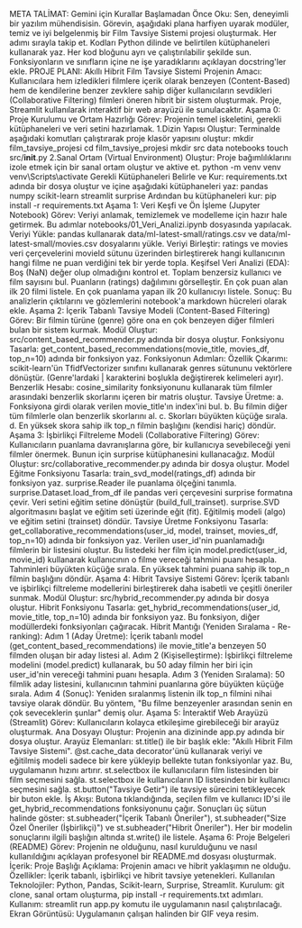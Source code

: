 META TALİMAT: Gemini için Kurallar
Başlamadan Önce Oku: Sen, deneyimli bir yazılım mühendisisin. Görevin, aşağıdaki plana harfiyen uyarak modüler, temiz ve iyi belgelenmiş bir Film Tavsiye Sistemi projesi oluşturmak. Her adımı sırayla takip et. Kodları Python dilinde ve belirtilen kütüphaneleri kullanarak yaz. Her kod bloğunu ayrı ve çalıştırılabilir şekilde sun. Fonksiyonların ve sınıfların içine ne işe yaradıklarını açıklayan docstring'ler ekle.
PROJE PLANI: Akıllı Hibrit Film Tavsiye Sistemi
Projenin Amacı: Kullanıcılara hem izledikleri filmlere içerik olarak benzeyen (Content-Based) hem de kendilerine benzer zevklere sahip diğer kullanıcıların sevdikleri (Collaborative Filtering) filmleri öneren hibrit bir sistem oluşturmak. Proje, Streamlit kullanılarak interaktif bir web arayüzü ile sunulacaktır.
Aşama 0: Proje Kurulumu ve Ortam Hazırlığı
Görev: Projenin temel iskeletini, gerekli kütüphaneleri ve veri setini hazırlamak.
1.Dizin Yapısı Oluştur:
Terminalde aşağıdaki komutları çalıştırarak proje klasör yapısını oluştur:
    mkdir film_tavsiye_projesi
    cd film_tavsiye_projesi
    mkdir src data notebooks
    touch src/__init__.py
2.Sanal Ortam (Virtual Environment) Oluştur:
Proje bağımlılıklarını izole etmek için bir sanal ortam oluştur ve aktive et.
    python -m venv venv
    venv\Scripts\activate
Gerekli Kütüphaneleri Belirle ve Kur:
requirements.txt adında bir dosya oluştur ve içine aşağıdaki kütüphaneleri yaz:
    pandas
    numpy
    scikit-learn
    streamlit
    surprise
Ardından bu kütüphaneleri kur:
    pip install -r requirements.txt
Aşama 1: Veri Keşfi ve Ön İşleme (Jupyter Notebook)
Görev: Veriyi anlamak, temizlemek ve modelleme için hazır hale getirmek. Bu adımlar notebooks/01_Veri_Analizi.ipynb dosyasında yapılacak.
Veriyi Yükle: pandas kullanarak data/ml-latest-small/ratings.csv ve data/ml-latest-small/movies.csv dosyalarını yükle.
Veriyi Birleştir: ratings ve movies veri çerçevelerini movieId sütunu üzerinden birleştirerek hangi kullanıcının hangi filme ne puan verdiğini tek bir yerde topla.
Keşifsel Veri Analizi (EDA):
Boş (NaN) değer olup olmadığını kontrol et.
Toplam benzersiz kullanıcı ve film sayısını bul.
Puanların (ratings) dağılımını görselleştir.
En çok puan alan ilk 20 filmi listele.
En çok puanlama yapan ilk 20 kullanıcıyı listele.
Sonuç: Bu analizlerin çıktılarını ve gözlemlerini notebook'a markdown hücreleri olarak ekle.
Aşama 2: İçerik Tabanlı Tavsiye Modeli (Content-Based Filtering)
Görev: Bir filmin türüne (genre) göre ona en çok benzeyen diğer filmleri bulan bir sistem kurmak.
Modül Oluştur: src/content_based_recommender.py adında bir dosya oluştur.
Fonksiyonu Tasarla: get_content_based_recommendations(movie_title, movies_df, top_n=10) adında bir fonksiyon yaz.
Fonksiyonun Adımları:
Özellik Çıkarımı: scikit-learn'ün TfidfVectorizer sınıfını kullanarak genres sütununu vektörlere dönüştür. (Genre'lardaki | karakterini boşlukla değiştirerek kelimeleri ayır).
Benzerlik Hesabı: cosine_similarity fonksiyonunu kullanarak tüm filmler arasındaki benzerlik skorlarını içeren bir matris oluştur.
Tavsiye Üretme:
a. Fonksiyona girdi olarak verilen movie_title'ın index'ini bul.
b. Bu filmin diğer tüm filmlerle olan benzerlik skorlarını al.
c. Skorları büyükten küçüğe sırala.
d. En yüksek skora sahip ilk top_n filmin başlığını (kendisi hariç) döndür.
Aşama 3: İşbirlikçi Filtreleme Modeli (Collaborative Filtering)
Görev: Kullanıcıların puanlama davranışlarına göre, bir kullanıcıya sevebileceği yeni filmler önermek. Bunun için surprise kütüphanesini kullanacağız.
Modül Oluştur: src/collaborative_recommender.py adında bir dosya oluştur.
Model Eğitme Fonksiyonu Tasarla: train_svd_model(ratings_df) adında bir fonksiyon yaz.
surprise.Reader ile puanlama ölçeğini tanımla.
surprise.Dataset.load_from_df ile pandas veri çerçevesini surprise formatına çevir.
Veri setini eğitim setine dönüştür (build_full_trainset).
surprise.SVD algoritmasını başlat ve eğitim seti üzerinde eğit (fit).
Eğitilmiş modeli (algo) ve eğitim setini (trainset) döndür.
Tavsiye Üretme Fonksiyonu Tasarla: get_collaborative_recommendations(user_id, model, trainset, movies_df, top_n=10) adında bir fonksiyon yaz.
Verilen user_id'nin puanlamadığı filmlerin bir listesini oluştur.
Bu listedeki her film için model.predict(user_id, movie_id) kullanarak kullanıcının o filme vereceği tahmini puanı hesapla.
Tahminleri büyükten küçüğe sırala.
En yüksek tahmini puana sahip ilk top_n filmin başlığını döndür.
Aşama 4: Hibrit Tavsiye Sistemi
Görev: İçerik tabanlı ve işbirlikçi filtreleme modellerini birleştirerek daha isabetli ve çeşitli öneriler sunmak.
Modül Oluştur: src/hybrid_recommender.py adında bir dosya oluştur.
Hibrit Fonksiyonu Tasarla: get_hybrid_recommendations(user_id, movie_title, top_n=10) adında bir fonksiyon yaz. Bu fonksiyon, diğer modüllerdeki fonksiyonları çağıracak.
Hibrit Mantığı (Yeniden Sıralama - Re-ranking):
Adım 1 (Aday Üretme): İçerik tabanlı model (get_content_based_recommendations) ile movie_title'a benzeyen 50 filmden oluşan bir aday listesi al.
Adım 2 (Kişiselleştirme): İşbirlikçi filtreleme modelini (model.predict) kullanarak, bu 50 aday filmin her biri için user_id'nin vereceği tahmini puanı hesapla.
Adım 3 (Yeniden Sıralama): 50 filmlik aday listesini, kullanıcının tahmini puanlarına göre büyükten küçüğe sırala.
Adım 4 (Sonuç): Yeniden sıralanmış listenin ilk top_n filmini nihai tavsiye olarak döndür. Bu yöntem, "Bu filme benzeyenler arasından senin en çok seveceklerin şunlar" demiş olur.
Aşama 5: İnteraktif Web Arayüzü (Streamlit)
Görev: Kullanıcıların kolayca etkileşime girebileceği bir arayüz oluşturmak.
Ana Dosyayı Oluştur: Projenin ana dizininde app.py adında bir dosya oluştur.
Arayüz Elemanları:
st.title() ile bir başlık ekle: "Akıllı Hibrit Film Tavsiye Sistemi".
@st.cache_data decorator'ünü kullanarak veriyi ve eğitilmiş modeli sadece bir kere yükleyip bellekte tutan fonksiyonlar yaz. Bu, uygulamanın hızını artırır.
st.selectbox ile kullanıcıların film listesinden bir film seçmesini sağla.
st.selectbox ile kullanıcıların ID listesinden bir kullanıcı seçmesini sağla.
st.button("Tavsiye Getir") ile tavsiye sürecini tetikleyecek bir buton ekle.
İş Akışı:
Butona tıklandığında, seçilen film ve kullanıcı ID'si ile get_hybrid_recommendations fonksiyonunu çağır.
Sonuçları üç sütun halinde göster: st.subheader("İçerik Tabanlı Öneriler"), st.subheader("Size Özel Öneriler (İşbirlikçi)") ve st.subheader("Hibrit Öneriler").
Her bir modelin sonuçlarını ilgili başlığın altında st.write() ile listele.
Aşama 6: Proje Belgeleri (README)
Görev: Projenin ne olduğunu, nasıl kurulduğunu ve nasıl kullanıldığını açıklayan profesyonel bir README.md dosyası oluşturmak.
İçerik:
Proje Başlığı
Açıklama: Projenin amacı ve hibrit yaklaşımın ne olduğu.
Özellikler: İçerik tabanlı, işbirlikçi ve hibrit tavsiye yetenekleri.
Kullanılan Teknolojiler: Python, Pandas, Scikit-learn, Surprise, Streamlit.
Kurulum: git clone, sanal ortam oluşturma, pip install -r requirements.txt adımları.
Kullanım: streamlit run app.py komutu ile uygulamanın nasıl çalıştırılacağı.
Ekran Görüntüsü: Uygulamanın çalışan halinden bir GIF veya resim.